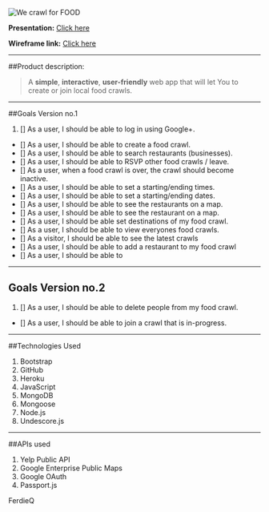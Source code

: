 
![We crawl for FOOD](https://slack-files.com/files-pri-safe/T0351JZQ0-F0F2NAW9M/restfulcrawllogo.svg?c=1448300973-e6b764d751a2588336422c781d575f43d2c118e0)

__Presentation:__        [Click here](http://goo.gl/kQ1zjY) 

__Wireframe link:__      [Click here](https://goo.gl/xe65Ov)

---

##Product description:
>A **simple**, **interactive**, **user-friendly** web app that will let You to create or join local food crawls.

-----

##Goals Version no.1


1. [] As a user, I should be able to log in using Google+.
- [] As a user, I should be able to create a food crawl.
- [] As a user, I should be able to search restaurants (businesses).
- [] As a user, I should be able to RSVP other food crawls / leave.
- [] As a user, when a food crawl is over, the crawl should become inactive.
- [] As a user, I should be able to set a starting/ending times.
- [] As a user, I should be able to set a starting/ending dates.
- [] As a user, I should be able to see the restaurants on a map.
- [] As a user, I should be able to see the restaurant on a map.
- [] As a user, I should be able set destinations of my food crawl.
- [] As a user, I should be able to view everyones food crawls.
- [] As a visitor, I should be able to see the latest crawls
- [] As a user, I should be able to add a restaurant to my food crawl
- [] As a user, I should be able to

------


## Goals Version no.2
1. [] As a user, I should be able to delete people from my food crawl.
- [] As a user, I should be able to join a crawl that is in-progress.


------

##Technologies Used

1. Bootstrap
2. GitHub
3. Heroku
4. JavaScript
5. MongoDB
6. Mongoose
7. Node.js
6. Undescore.js

-----

##APIs used

1. Yelp Public API
2. Google Enterprise Public Maps
3. Google OAuth
4. Passport.js

FerdieQ





